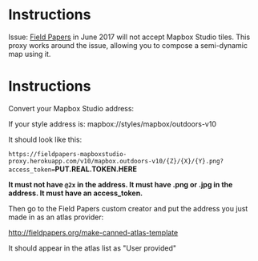 Instructions
============

Issue: [Field Papers](http://fieldpapers.org) in June 2017 will not accept Mapbox Studio tiles. This proxy works around the issue, allowing you to compose a semi-dynamic map using it.

Instructions
============

Convert your Mapbox Studio address:

If your style address is:
mapbox://styles/mapbox/outdoors-v10

It should look like this:

`https://fieldpapers-mapboxstudio-proxy.herokuapp.com/v10/mapbox.outdoors-v10/{Z}/{X}/{Y}.png?access_token=`**PUT.REAL.TOKEN.HERE**

**It must not have `@2x` in the address. It must have .png or .jpg in the address. It must have an access_token.**

Then go to the Field Papers custom creator and put the address you just made in as an atlas provider:

http://fieldpapers.org/make-canned-atlas-template

It should appear in the atlas list as "User provided"
